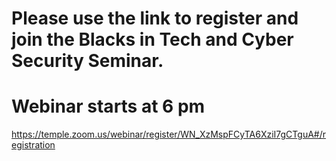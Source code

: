 # Please use the link to register and join the Blacks in Tech and Cyber Security Seminar. 

# Webinar starts at 6 pm

https://temple.zoom.us/webinar/register/WN_XzMspFCyTA6XziI7gCTguA#/registration